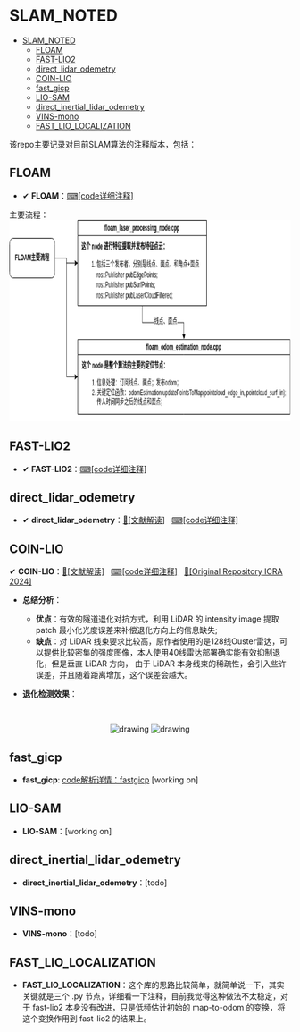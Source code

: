 # SLAM_NOTED
- [SLAM\_NOTED](#slam_noted)
  - [FLOAM](#floam)
  - [FAST-LIO2](#fast-lio2)
  - [direct\_lidar\_odemetry](#direct_lidar_odemetry)
  - [COIN-LIO](#coin-lio)
  - [fast\_gicp](#fast_gicp)
  - [LIO-SAM](#lio-sam)
  - [direct\_inertial\_lidar\_odemetry](#direct_inertial_lidar_odemetry)
  - [VINS-mono](#vins-mono)
  - [FAST\_LIO\_LOCALIZATION](#fast_lio_localization)


该repo主要记录对目前SLAM算法的注释版本，包括：
## FLOAM
- ✔ **FLOAM**：[⌨[code详细注释]](https://github.com/YZH-bot/SLAM_NOTED/tree/master/floam)

主要流程：
<img src="./notes/floam/floam.png" height="360">

## FAST-LIO2
- ✔ **FAST-LIO2**：[⌨[code详细注释]](https://github.com/YZH-bot/SLAM_NOTED/tree/master/FAST_LIO)

## direct_lidar_odemetry
- ✔ **direct_lidar_odemetry**：[📖[文献解读]](https://zhuanlan.zhihu.com/p/677991232)$~~~$[⌨[code详细注释]](https://github.com/YZH-bot/SLAM_NOTED/tree/master/direct_lidar_odometry)
  
## COIN-LIO
✔ **COIN-LIO**：[📖[文献解读]](https://zhuanlan.zhihu.com/p/697885897)$~~~$[⌨[code详细注释]](https://github.com/YZH-bot/SLAM_NOTED/tree/master/coin-lio)$~~~$[📖[Original Repository ICRA 2024]](https://github.com/ethz-asl/COIN-LIO)
- **总结分析**：
  - **优点**：有效的隧道退化对抗方式，利用 LiDAR 的 intensity image 提取 patch 最小化光度误差来补偿退化方向上的信息缺失;
  - **缺点**：对 LiDAR 线束要求比较高，原作者使用的是128线Ouster雷达，可以提供比较密集的强度图像，本人使用40线雷达部署确实能有效抑制退化，但是垂直 LiDAR 方向， 由于 LiDAR 本身线束的稀疏性，会引入些许误差，并且随着距离增加，这个误差会越大。

- **退化检测效果**：
<br>
<p align="center">
    <img src="./notes/coin-lio/degeneration direction.gif" alt="drawing" width="360"/>
    <img src="./notes/coin-lio/degeneration direction2.gif" alt="drawing" width="360"/>
</p>



## fast_gicp
- **fast_gicp**: [code解析详情：fastgicp](https://github.com/YZH-bot/SLAM_NOTED/tree/master/fast_gicp) [working on]

## LIO-SAM
- **LIO-SAM**：[working on]

## direct_inertial_lidar_odemetry
- **direct_inertial_lidar_odemetry**：[todo]

## VINS-mono
- **VINS-mono**：[todo]

## FAST_LIO_LOCALIZATION
- **FAST_LIO_LOCALIZATION**：这个库的思路比较简单，就简单说一下，其实关键就是三个 .py 节点，详细看一下注释，目前我觉得这种做法不太稳定，对于 fast-lio2 本身没有改进，只是低频估计初始的 map-to-odom 的变换，将这个变换作用到 fast-lio2 的结果上。
